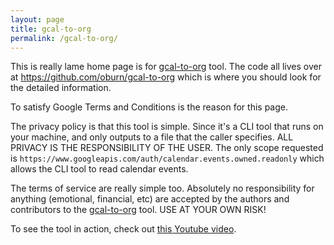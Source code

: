 ```yaml
---
layout: page
title: gcal-to-org
permalink: /gcal-to-org/
---
```


This is really lame home page is for [gcal-to-org](https://github.com/oburn/gcal-to-org) tool. The code all lives over at <https://github.com/oburn/gcal-to-org> which is where you should look for the detailed information.

To satisfy Google Terms and Conditions is the reason for this page.

The privacy policy is that this tool is simple. Since it's a CLI tool that runs on your machine, and only outputs to a file that the caller specifies. ALL PRIVACY IS THE RESPONSIBILITY OF THE USER. The only scope requested is `https://www.googleapis.com/auth/calendar.events.owned.readonly` which allows the CLI tool to read calendar events.

The terms of service are really simple too. Absolutely no responsibility for anything (emotional, financial, etc) are accepted by the authors and contributors to the [gcal-to-org](https://github.com/oburn/gcal-to-org) tool. USE AT YOUR OWN RISK!

To see the tool in action, check out [this Youtube video](https://youtu.be/mEgzs_NfEyw).
